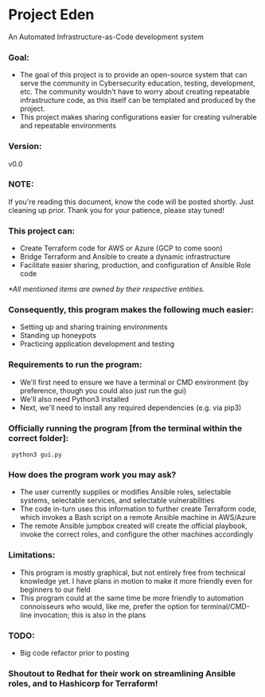 # Project Eden
An Automated Infrastructure-as-Code development system

### Goal:
- The goal of this project is to provide an open-source system that can serve the community in Cybersecurity education, testing, development, etc.  The community wouldn't have to worry about creating repeatable infrastructure code, as this itself can be templated and produced by the project.
- This project makes sharing configurations easier for creating vulnerable and repeatable environments

### Version:
v0.0

### NOTE:
If you're reading this document, know the code will be posted shortly.  Just cleaning up prior.  Thank you for your patience, please stay tuned!

### This project can:
- Create Terraform code for AWS or Azure (GCP to come soon)
- Bridge Terraform and Ansible to create a dynamic infrastructure
- Facilitate easier sharing, production, and configuration of Ansible Role code

*\*All mentioned items are owned by their respective entities.*

### Consequently, this program makes the following much easier:
- Setting up and sharing training environments
- Standing up honeypots
- Practicing application development and testing

### Requirements to run the program:
- We'll first need to ensure we have a terminal or CMD environment (by preference, though you could also just run the gui)
- We'll also need Python3 installed
- Next, we'll need to install any required dependencies (e.g. via pip3)

### Officially running the program [from the terminal within the correct folder]:
     python3 gui.py

### How does the program work you may ask?
- The user currently supplies or modifies Ansible roles, selectable systems, selectable services, and selectable vulnerabilities
- The code in-turn uses this information to further create Terraform code, which invokes a Bash script on a remote Ansible machine in AWS/Azure
- The remote Ansible jumpbox created will create the official playbook, invoke the correct roles, and configure the other machines accordingly

### Limitations:
- This program is mostly graphical, but not entirely free from technical knowledge yet.  I have plans in motion to make it more friendly even for beginners to our field
- This program could at the same time be more friendly to automation connoisseurs who would, like me, prefer the option for terminal/CMD-line invocation; this is also in the plans

### TODO:
- Big code refactor prior to posting

### Shoutout to Redhat for their work on streamlining Ansible roles, and to Hashicorp for Terraform!
